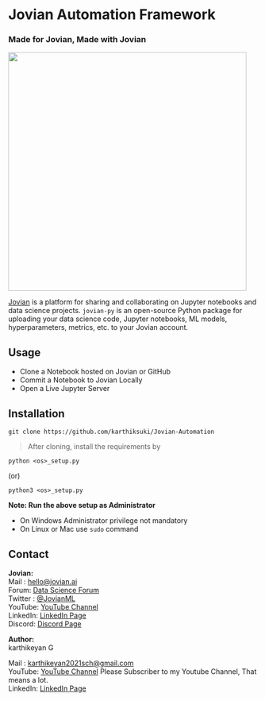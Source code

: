 # Jovian Automation Framework 

### Made for Jovian, Made with Jovian

<img src="https://github.com/JovianML/jovian-py/blob/master/docs/jovian_horizontal_logo.svg" width="480">

[Jovian](https://www.jovian.ai?utm_source) is a platform for sharing and collaborating on Jupyter notebooks and data science projects. `jovian-py` is an open-source Python package for uploading your data science code, Jupyter notebooks, ML models, hyperparameters, metrics, etc. to your Jovian account.

## Usage

- Clone a Notebook hosted on Jovian or GitHub 
- Commit a Notebook to Jovian Locally
- Open a Live Jupyter Server  

## Installation

```
git clone https://github.com/karthiksuki/Jovian-Automation
```
> After cloning, install the requirements by

```
python <os>_setup.py
```
(or)
```
python3 <os>_setup.py
```

**Note: Run the above setup as Administrator**
- On Windows Administrator privilege not mandatory 
- On Linux or Mac use `sudo` command 

## Contact

**Jovian:**
<br/>
Mail : hello@jovian.ai
<br/>
Forum: [Data Science Forum](https://jovian.ai/forum/)
<br/>
Twitter : [@JovianML](https://twitter.com/JovianML)
<br/>
YouTube: [YouTube Channel](https://www.youtube.com/jovianml)
<br/>
LinkedIn: [LinkedIn Page](https://www.linkedin.com/company/jovianml/)
<br/>
Discord: [Discord Page](https://discord.com/invite/wEfFRDMc34)

**Author:** <br/>
karthikeyan G

Mail : karthikeyan2021sch@gmail.com
<br/>
YouTube: [YouTube Channel](https://www.youtube.com/channel/UCYD196-LSX3aOajrgxj4Vow)
Please Subscriber to my Youtube Channel, That means a lot. 
<br/>
LinkedIn: [LinkedIn Page](https://www.linkedin.com/in/karthikeyan-g-86889720b/)


